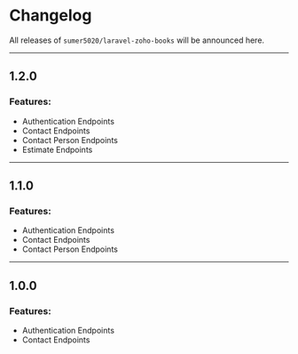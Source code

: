 # Changelog

All releases of `sumer5020/laravel-zoho-books` will be announced here.

-------------------------------

## 1.2.0

### Features:

* Authentication Endpoints
* Contact Endpoints
* Contact Person Endpoints
* Estimate Endpoints

-------------------------------

## 1.1.0

### Features:

* Authentication Endpoints
* Contact Endpoints
* Contact Person Endpoints

-------------------------------

## 1.0.0

### Features:

* Authentication Endpoints
* Contact Endpoints
